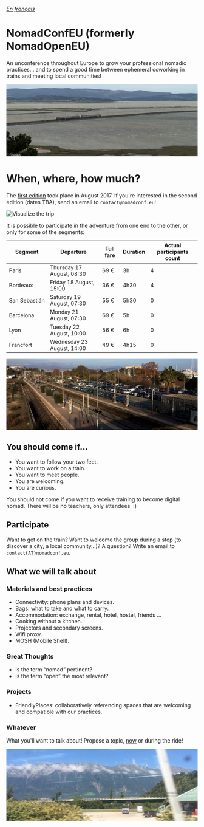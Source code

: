 _[En français](..)_

# NomadConfEU (formerly NomadOpenEU)

An unconference throughout Europe to grow your professional nomadic practices… and to spend a good time between ephemeral coworking in trains and meeting local communities!

![Paris - Barcelone near the Sainte-Lucie island](img/lucie.jpg)

# When, where, how much?

The [first edition](en/edition-1) took place in August 2017. If you're interested in the second edition (dates TBA), send an email to `contact@nomadconf.eu`!

![Visualize the trip](https://www.rome2rio.com/trips/image/pjypdzlh)

It is possible to participate in the adventure from one end to the other, or only for some of the segments:


| Segment | Departure | Full fare | Duration | Actual participants count |
|---------|-----------|-----------|----------|---------------------------|
| Paris | Thursday 17 August, 08:30 | 69 € | 3h | 4 |
| Bordeaux | Friday 18 August, 15:00 | 36 € | 4h30 | 4 |
| San Sebastián | Saturday 19 August, 07:30 | 55 € | 5h30 | 0 |
| Barcelona | Monday 21 August, 07:30 | 69 € | 5h | 0 |
| Lyon | Tuesday 22 August, 10:00 | 56 € | 6h | 0 |
| Francfort | Wednesday 23 August, 14:00 | 49 € | 4h15 | 0 |

![Barcelone - Nice way at Antibes station](img/antibes.jpg)


## You should come if…

- You want to follow your two feet.
- You want to work on a train.
- You want to meet people.
- You are welcoming.
- You are curious.

You should not come if you want to receive training to become digital nomad. There will be no teachers, only attendees  :)


## Participate

Want to get on the train? Want to welcome the group during a stop (to discover a city, a local community…)? A question? Write an email to `contact{AT}nomadconf.eu`.


## What we will talk about

### Materials and best practices

- Connectivity: phone plans and devices.
- Bags: what to take and what to carry.
- Accommodation: exchange, rental, hotel, hostel, friends ...
- Cooking without a kitchen.
- Projectors and secondary screens.
- Wifi proxy.
- MOSH (Mobile Shell).

### Great Thoughts

- Is the term “nomad” pertinent?
- Is the term “open” the most relevant?

### Projects

- FriendlyPlaces: collaboratively referencing spaces that are welcoming and compatible with our practices.

### Whatever

What you'll want to talk about! Propose a topic, [now](mailto:contact@nomadconf.eu) or during the ride!

![The Milan - Paris way](img/milano.jpg)
